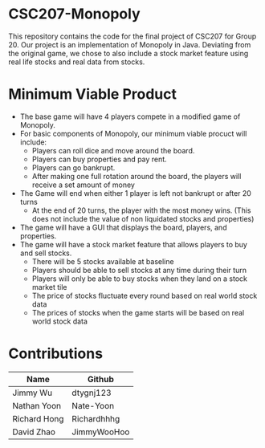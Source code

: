 # CSC207-Monopoly
This repository contains the code for the final project of CSC207 for Group 20. Our project is an implementation of
Monopoly in Java. Deviating from the original game, we chose to also include a stock market feature using
real life stocks and real data from stocks.

# Minimum Viable Product
- The base game will have 4 players compete in a modified game of Monopoly.
- For basic components of Monopoly, our minimum viable procuct will include:
  - Players can roll dice and move around the board.
  - Players can buy properties and pay rent.
  - Players can go bankrupt.
  - After making one full rotation around the board, the players will receive a set amount of money
- The Game will end when either 1 player is left not bankrupt or after 20 turns
  - At the end of 20 turns, the player with the most money wins. (This does not include the value of non liquidated stocks and properties)
- The game will have a GUI that displays the board, players, and properties.
- The game will have a stock market feature that allows players to buy and sell stocks.
  - There will be 5 stocks available at baseline
  - Players should be able to sell stocks at any time during their turn
  - Players will only be able to buy stocks when they land on a stock market tile
  - The price of stocks fluctuate every round based on real world stock data
  - The prices of stocks when the game starts will be based on real world stock data

# Contributions
| Name         | Github      |
|--------------|-------------|
| Jimmy Wu     | dtygnj123   |
| Nathan Yoon  | Nate-Yoon   |
| Richard Hong | Richardhhhg | 
| David Zhao   | JimmyWooHoo |